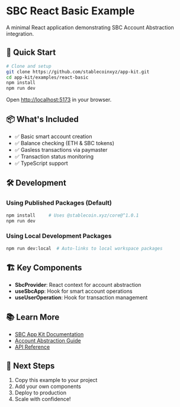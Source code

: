 # SBC React Basic Example

A minimal React application demonstrating SBC Account Abstraction integration.

## 🚀 Quick Start

```bash
# Clone and setup
git clone https://github.com/stablecoinxyz/app-kit.git
cd app-kit/examples/react-basic
npm install
npm run dev
```

Open [http://localhost:5173](http://localhost:5173) in your browser.

## 📦 What's Included

- ✅ Basic smart account creation
- ✅ Balance checking (ETH & SBC tokens)
- ✅ Gasless transactions via paymaster
- ✅ Transaction status monitoring
- ✅ TypeScript support

## 🛠️ Development

### Using Published Packages (Default)
```bash
npm install     # Uses @stablecoin.xyz/core@^1.0.1
npm run dev
```

### Using Local Development Packages
```bash
npm run dev:local  # Auto-links to local workspace packages
```

## 🏗️ Key Components

- **SbcProvider**: React context for account abstraction
- **useSbcApp**: Hook for smart account operations
- **useUserOperation**: Hook for transaction management

## 📚 Learn More

- [SBC App Kit Documentation](https://github.com/stablecoinxyz/app-kit)
- [Account Abstraction Guide](https://github.com/stablecoinxyz/app-kit#readme)
- [API Reference](https://github.com/stablecoinxyz/app-kit/tree/main/packages)

## 🎯 Next Steps

1. Copy this example to your project
2. Add your own components
3. Deploy to production
4. Scale with confidence!
